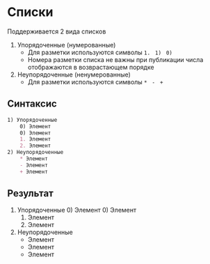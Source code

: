 # Списки
Поддерживается 2 вида списков

1) Упорядоченные (нумерованные)
	- Для разметки используются символы `1. ` `1) ` `0) `
	- Номера разметки списка не важны
		при публикации числа отображаются в возврастающем порядке
1) Неупорядоченные (ненумерованные)
	- Для разметки используются символы `* ` `- ` `+ `

## Синтаксис
```markdown
1) Упорядоченные
	0) Элемент
	0) Элемент
	1. Элемент
	2. Элемент
2) Неупорядоченные
	* Элемент
	- Элемент
	+ Элемент
```

## Результат
1) Упорядоченные
	0) Элемент
	0) Элемент
	1. Элемент
	2. Элемент
2) Неупорядоченные
	* Элемент
	- Элемент
	+ Элемент